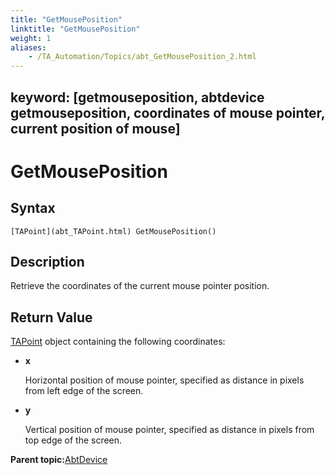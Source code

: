```yaml
--- 
title: "GetMousePosition"
linktitle: "GetMousePosition"
weight: 1
aliases: 
    - /TA_Automation/Topics/abt_GetMousePosition_2.html
---
```

keyword: [getmouseposition, abtdevice getmouseposition, coordinates of mouse pointer, current position of mouse]
---

# GetMousePosition

## Syntax

`[TAPoint](abt_TAPoint.html) GetMousePosition()`

## Description

Retrieve the coordinates of the current mouse pointer position.

## Return Value

[TAPoint](abt_TAPoint.html) object containing the following coordinates:

-   **x**

    Horizontal position of mouse pointer, specified as distance in pixels from left edge of the screen.

-   **y**

    Vertical position of mouse pointer, specified as distance in pixels from top edge of the screen.


**Parent topic:**[AbtDevice](/TA_Automation/Topics/abt_Device.html)

